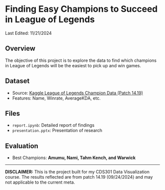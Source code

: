 # Finding Easy Champions to Succeed in League of Legends
Last Edited: 11/21/2024

## Overview
The objective of this project is to explore the data to find which champions in League of Legends will be the easiest to pick up and win games.
## Dataset
- Source: [Kaggle League of Legends Champion Data (Patch 14.19)](https://www.kaggle.com/datasets/delfinaoliva/league-of-legends-champspopularity-winrate-kda/data)
- Features: Name, Winrate, AverageKDA, etc.
## Files
- `report.ipynb`: Detailed report of findings
- `presentation.pptx`: Presentation of research
## Evaluation
- Best Champions: **Amumu, Nami, Tahm Kench, and Warwick**
---
**DISCLAIMER:** This is the project built for my CDS301 Data Visualization course. The results reflected are from patch 14.19 (09/24/2024) and may not applicable to the current meta.